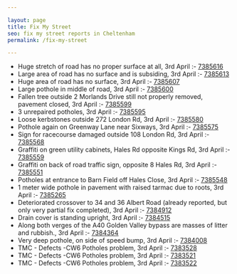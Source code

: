 ```yaml
---

layout: page
title: Fix My Street
seo: fix my street reports in Cheltenham
permalink: /fix-my-street

---
```


<!-- fix_marker starts -->

- Huge stretch of road has no proper surface at all, 3rd April :- [7385616](https://www.fixmystreet.com/report/7385616)
- Large area of road has no surface and is subsiding, 3rd April :- [7385613](https://www.fixmystreet.com/report/7385613)
- Huge area of road has no surface, 3rd April :- [7385607](https://www.fixmystreet.com/report/7385607)
- Large pothole in middle of road, 3rd April :- [7385600](https://www.fixmystreet.com/report/7385600)
- Fallen tree outside 2 Morlands Drive still not properly removed, pavement closed, 3rd April :- [7385599](https://www.fixmystreet.com/report/7385599)
- 3 unrepaired potholes, 3rd April :- [7385595](https://www.fixmystreet.com/report/7385595)
- Loose kerbstones outside 272 London Rd, 3rd April :- [7385580](https://www.fixmystreet.com/report/7385580)
- Pothole again on Greenway Lane near Sixways, 3rd April :- [7385575](https://www.fixmystreet.com/report/7385575)
- Sign for racecourse damaged outside 108 London Rd, 3rd April :- [7385568](https://www.fixmystreet.com/report/7385568)
- Graffiti on green utility cabinets, Hales Rd opposite Kings Rd, 3rd April :- [7385559](https://www.fixmystreet.com/report/7385559)
- Graffiti on back of road traffic sign, opposite 8 Hales Rd, 3rd April :- [7385551](https://www.fixmystreet.com/report/7385551)
- Potholes at entrance to Barn Field off Hales Close, 3rd April :- [7385548](https://www.fixmystreet.com/report/7385548)
- 1 meter wide pothole in pavement with raised tarmac due to roots, 3rd April :- [7385265](https://www.fixmystreet.com/report/7385265)
- Deteriorated crossover to 34 and 36 Albert Road (already reported, but only very partial fix completed), 3rd April :- [7384912](https://www.fixmystreet.com/report/7384912)
- Drain cover is standing upright, 3rd April :- [7384515](https://www.fixmystreet.com/report/7384515)
- Along both verges of the A40 Golden Valley bypass are masses of litter and rubbish., 3rd April :- [7384364](https://www.fixmystreet.com/report/7384364)
- Very deep pothole, on side of speed bump, 3rd April :- [7384008](https://www.fixmystreet.com/report/7384008)
- TMC - Defects -CW6 Potholes  problem, 3rd April :- [7383528](https://www.fixmystreet.com/report/7383528)
- TMC - Defects -CW6 Potholes  problem, 3rd April :- [7383521](https://www.fixmystreet.com/report/7383521)
- TMC - Defects -CW6 Potholes  problem, 3rd April :- [7383522](https://www.fixmystreet.com/report/7383522)

<!-- fix_marker ends -->